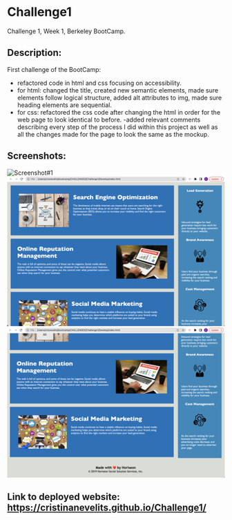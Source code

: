 # Challenge1
Challenge 1, Week 1, Berkeley BootCamp.

## Description: 
First challenge of the BootCamp:

- refactored code in html and css focusing on accessibility.
- for html: changed the title, created new semantic elements, made sure elements follow logical structure, added alt attributes to img, made sure heading elements are sequential. 
- for css: refactored the css code after changing the html in order for the web page to look identical to before.
-added relevant comments describing every step of the process I did within this project as well as all the changes made for the page to look the same as the mockup.

## Screenshots:

![Screenshot#1](https://github.com/cristinanevelits/Challenge1/blob/main/Develop/assets/images/Screenshot%202023-06-30%20at%203.52.47%20AM.png)
![Screenshot#2](https://github.com/cristinanevelits/Challenge1/blob/main/Develop/assets/images/Screenshot%202023-06-30%20at%203.53.03%20AM.png)
![Screenshot#3](https://github.com/cristinanevelits/Challenge1/blob/main/Develop/assets/images/Screenshot%202023-06-30%20at%203.53.22%20AM.png)

## Link to deployed website: https://cristinanevelits.github.io/Challenge1/